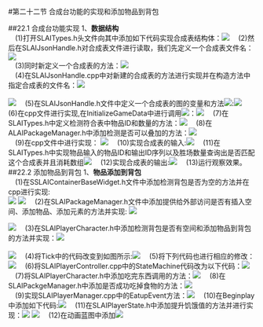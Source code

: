 #第二十二节  合成台功能的实现和添加物品到背包
 
##22.1 合成台功能实现
1、**数据结构**<br/>
&ensp;&ensp;(1)打开SLAITypes.h头文件向其中添加如下代码实现合成表结构体：![](https://i.imgur.com/hVmrU66.png)
&ensp;&ensp;(2)然后在SLAIJsonHandle.h对合成表文件进行读取，我们先定义一个合成表文件名：<br/>![](https://i.imgur.com/MT0KruO.png)<br/>
&ensp;&ensp;(3)同时新定义一个合成表的方法：![](https://i.imgur.com/nkZnoJC.png)<br/>
&ensp;&ensp;(4)在SLAIJsonHandle.cpp中对新建的合成表的方法进行实现并在构造方法中指定合成表的文件名：![](https://i.imgur.com/MJ9Cw7Z.png)<br/><br/>![](https://i.imgur.com/MbPVkMQ.png)
&ensp;&ensp;(5)在SLAIJsonHandle.h文件中定义一个合成表的图的变量和方法![](https://i.imgur.com/m3fxYXP.png):![](https://i.imgur.com/JIA1QB1.png)
&ensp;&ensp;(6)在cpp文件进行实现,在InitializeGameData中进行调用![](https://i.imgur.com/MBcM9FN.png)：![](https://i.imgur.com/14o28sQ.png)
&ensp;&ensp;(7)在SLAITypes.h中定义检测符合表中物品ID和数量的方法：![](https://i.imgur.com/A7ORE2N.png)
&ensp;&ensp;(8)在ALAIPackageManager.h中添加检测是否可以叠加的方法：![](https://i.imgur.com/X499X4c.png)<br/>
&ensp;&ensp;(9)在cpp文件中进行实现：
![](https://i.imgur.com/AkQfVhc.png)
&ensp;&ensp;(10)实现合成表的输入:![](https://i.imgur.com/wU3HIJW.png)
&ensp;&ensp;(11)在SLAITypes.h中实现物品输入的物品ID和输出ID序列以及胜场数量查询出是否匹配这个合成表并且消耗数组![](https://i.imgur.com/1uF4rUS.png)
&ensp;&ensp;(12)实现合成表的输出:![](https://i.imgur.com/FFTBGgW.png)
&ensp;&ensp;(13)运行观察效果。
##22.2 添加物品到背包
1、**物品添加到背包**<br/>
&ensp;&ensp;(1)在SSLAIContainerBaseWidget.h文件中添加检测背包是否为空的方法并在cpp进行实现:<br/>
![](https://i.imgur.com/ylYCKb9.png)
![](https://i.imgur.com/du0rd1r.png)
&ensp;&ensp;(2)在SLAIPackageManager.h文件中添加提供给外部访问是否有插入空间、添加物品、添加元素的方法并实现:
![](https://i.imgur.com/IEXfSeT.png)

![](https://i.imgur.com/URJq0pg.png)
&ensp;&ensp;(3)在SLAIPlayerCharacter.h中添加检测背包是否有空间和添加物品到背包的方法并实现：![](https://i.imgur.com/gdXDJjd.png)<br/><br/>![](https://i.imgur.com/bspf0VX.png)
&ensp;&ensp;(4)将Tick中的代码改变到如图所示:![](https://i.imgur.com/ASrWobO.png)
&ensp;&ensp;(5)将下列代码也进行相应的修改：
![](https://i.imgur.com/h8cuRla.png)
&ensp;&ensp;(6)将SLAIPlayerController.cpp中的StateMachine代码改为以下代码：![](https://i.imgur.com/tbTUGAB.png)
&ensp;&ensp;(7)将SLAIPlayerCharacter.h中添加吃完东西调用的方法：![](https://i.imgur.com/g1SsTXp.png)
&ensp;&ensp;(8)在SLAIPackgeManager.h中添加是否成功吃掉食物的方法：![](https://i.imgur.com/gYf28Fg.png)<br/>
&ensp;&ensp;(9)实现SLAIPlayerManager.cpp中的EatupEvent方法：![](https://i.imgur.com/epd42Tz.png)
&ensp;&ensp;(10)在Beginplay中添加如下代码:![](https://i.imgur.com/gzW3mMG.png)
&ensp;&ensp;(11)在SLAIPlayerState.h中添加提升饥饿值的方法并进行实现：![](https://i.imgur.com/EW4ShwK.png) ![](https://i.imgur.com/WhQ4iPT.png)
&ensp;&ensp;(12)在动画蓝图中添加![](https://i.imgur.com/Tb2Zj2U.png)